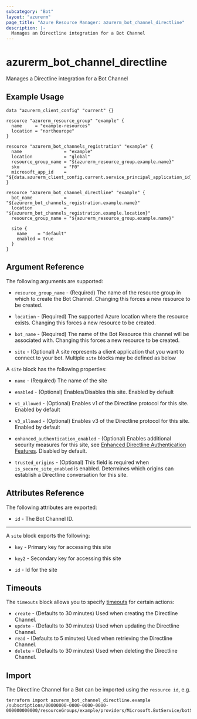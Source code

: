 ```yaml
---
subcategory: "Bot"
layout: "azurerm"
page_title: "Azure Resource Manager: azurerm_bot_channel_directline"
description: |-
  Manages an Directline integration for a Bot Channel
---
```


# azurerm_bot_channel_directline

Manages a Directline integration for a Bot Channel

## Example Usage

```hcl
data "azurerm_client_config" "current" {}

resource "azurerm_resource_group" "example" {
  name     = "example-resources"
  location = "northeurope"
}

resource "azurerm_bot_channels_registration" "example" {
  name                = "example"
  location            = "global"
  resource_group_name = "${azurerm_resource_group.example.name}"
  sku                 = "F0"
  microsoft_app_id    = "${data.azurerm_client_config.current.service_principal_application_id}"
}

resource "azurerm_bot_channel_directline" "example" {
  bot_name            = "${azurerm_bot_channels_registration.example.name}"
  location            = "${azurerm_bot_channels_registration.example.location}"
  resource_group_name = "${azurerm_resource_group.example.name}"

  site {
    name    = "default"
    enabled = true
  }
}
```

## Argument Reference

The following arguments are supported:

- `resource_group_name` - (Required) The name of the resource group in which to create the Bot Channel. Changing this forces a new resource to be created.

- `location` - (Required) The supported Azure location where the resource exists. Changing this forces a new resource to be created.

- `bot_name` - (Required) The name of the Bot Resource this channel will be associated with. Changing this forces a new resource to be created.

- `site` - (Optional) A site represents a client application that you want to connect to your bot. Multiple `site` blocks may be defined as below

A `site` block has the following properties:

- `name` - (Required) The name of the site

- `enabled` - (Optional) Enables/Disables this site. Enabled by default

- `v1_allowed` - (Optional) Enables v1 of the Directline protocol for this site. Enabled by default

- `v3_allowed` - (Optional) Enables v3 of the Directline protocol for this site. Enabled by default

- `enhanced_authentication_enabled` - (Optional) Enables additional security measures for this site, see [Enhanced Directline Authentication Features](https://blog.botframework.com/2018/09/25/enhanced-direct-line-authentication-features). Disabled by default.

- `trusted_origins` - (Optional) This field is required when `is_secure_site_enabled` is enabled. Determines which origins can establish a Directline conversation for this site.


## Attributes Reference

The following attributes are exported:

- `id` - The Bot Channel ID.

---

A `site` block exports the following:

- `key` - Primary key for accessing this site

- `key2` - Secondary key for accessing this site

- `id` - Id for the site

## Timeouts

The `timeouts` block allows you to specify [timeouts](https://www.terraform.io/docs/configuration/resources.html#timeouts) for certain actions:

* `create` - (Defaults to 30 minutes) Used when creating the Directline Channel.
* `update` - (Defaults to 30 minutes) Used when updating the Directline Channel.
* `read` - (Defaults to 5 minutes) Used when retrieving the Directline Channel.
* `delete` - (Defaults to 30 minutes) Used when deleting the Directline Channel.

## Import

The Directline Channel for a Bot can be imported using the `resource id`, e.g.

```shell
terraform import azurerm_bot_channel_directline.example /subscriptions/00000000-0000-0000-0000-000000000000/resourceGroups/example/providers/Microsoft.BotService/botServices/example/channels/DirectlineChannel
```
